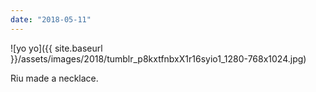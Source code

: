 ```yaml
---
date: "2018-05-11"
---
```


![yo yo]({{ site.baseurl }}/assets/images/2018/tumblr_p8kxtfnbxX1r16syio1_1280-768x1024.jpg)

Riu made a necklace.
